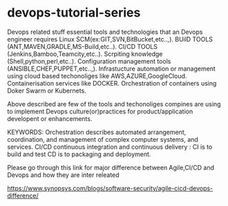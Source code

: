 # devops-tutorial-series
Devops related stuff
essential tools and technologies that an Devops engineer requires
Linux 
SCM(ex:GIT,SVN,BitBucket,etc..,).
BUilD TOOLS (ANT,MAVEN,GRADLE,MS-Build,etc..).
CI/CD TOOLS (Jenkins,Bamboo,Teamcity,etc..).
Scrpiting knowledge (Shell,python,perl,etc..).
Configuration management tools (ANSIBLE,CHEF,PUPPET,etc..,).
Infrastucture automation or management using cloud based techonoliges like AWS,AZURE,GoogleCloud.
Containerisation services like DOCKER.
Orchestration of containers using Doker Swarm or Kubernets.

Above described are few of the tools and techonoliges compines are using to implement Devops culture(or)practices for product/application developent or enhancements.

KEYWORDS:
 Orchestration describes automated arrangement, coordination, and management of complex computer systems, and services.
 CI/CD continuous integration and continuous delivery : CI is to build and test CD is to packaging and deployment.
 
 Please go through this link for major difference between Agile,CI/CD and Devops and how they are inter releated 
 
 https://www.synopsys.com/blogs/software-security/agile-cicd-devops-difference/
